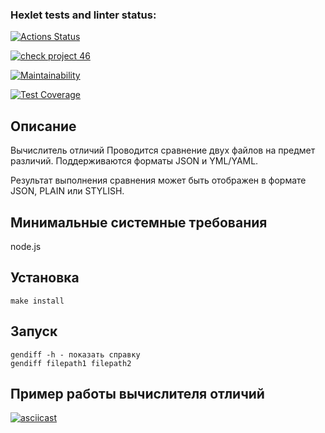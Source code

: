 ### Hexlet tests and linter status:
[![Actions Status](https://github.com/AntonLaoshi/frontend-project-46/actions/workflows/hexlet-check.yml/badge.svg)](https://github.com/AntonLaoshi/frontend-project-46/actions)

[![check project 46](https://github.com/AntonLaoshi/frontend-project-46/actions/workflows/check.yml/badge.svg)](https://github.com/AntonLaoshi/frontend-project-46/actions/workflows/check.yml)

[![Maintainability](https://api.codeclimate.com/v1/badges/639d14f53a59462818b0/maintainability)](https://codeclimate.com/github/AntonLaoshi/frontend-project-46/maintainability)

[![Test Coverage](https://api.codeclimate.com/v1/badges/639d14f53a59462818b0/test_coverage)](https://codeclimate.com/github/AntonLaoshi/frontend-project-46/test_coverage)

## Описание
Вычислитель отличий
Проводится сравнение двух файлов на предмет различий.
Поддерживаются форматы JSON и YML/YAML.

Результат выполнения сравнения может быть отображен в формате JSON, PLAIN или STYLISH.


## Минимальные системные требования
node.js

## Установка
```
make install
```

## Запуск
```
gendiff -h - показать справку
gendiff filepath1 filepath2
```

## Пример работы вычислителя отличий
[![asciicast](https://asciinema.org/a/gyzLr6dbyr1cV19uZtJNCQxA3.svg)](https://asciinema.org/a/gyzLr6dbyr1cV19uZtJNCQxA3)